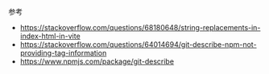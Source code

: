 参考

- https://stackoverflow.com/questions/68180648/string-replacements-in-index-html-in-vite
- https://stackoverflow.com/questions/64014694/git-describe-npm-not-providing-tag-information
- https://www.npmjs.com/package/git-describe
